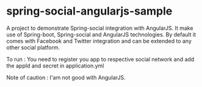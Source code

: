 # spring-social-angularjs-sample
A project to demonstrate Spring-social integration with AngularJS. It make use of Spring-boot, Spring-social and AngularJS technologies.
By default it comes with Facebook and Twitter integration and can be extended to any other social platform.

To run :
You need to register you app to respective social network and add the appId and secret in application.yml

Note of caution : I'am not good with AngularJS.
